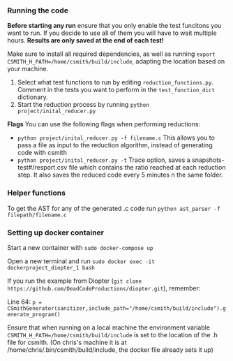 ### Running the code
**Before starting any run** ensure that you only enable the test funcitons you want to run. If you decide to use all of them you will have to wait multiple hours. **Results are only saved at the end of each test!**

Make sure to install all required dependencies, as well as running `export CSMITH_H_PATH=/home/csmith/build/include`, adapting the location based on your machine.
1. Select what test functions to run by editing `reduction_functions.py`. Comment in the tests you want to perform in the `test_function_dict` dictionary.
2. Start the reduction process by running `python project/inital_reducer.py`

**Flags**
You can use the following flags when performing reductions:
- `python project/inital_reducer.py -f filename.c` This allows you to pass a file as input to the reduction algorithm, instead of generating code with csmith
- `python project/inital_reducer.py -t` Trace option, saves a snapshots-test#/resport.csv file which contains the ratio reached at each reduction step. It also saves the reduced code every 5 minutes n the same folder.

### Helper functions
To get the AST for any of the generated .c code  run `python ast_parser -f filepath/filename.c`


### Setting up docker container
Start a new container with `sudo docker-compose up`

Open a new terminal and run `sudo docker exec -it dockerproject_diopter_1 bash`

If you run the example from Diopter (`git clone https://github.com/DeadCodeProductions/diopter.git`), remember:

Line 64: `p = CSmithGenerator(sanitizer,include_path="/home/csmith/build/include").generate_program()`

Ensure that when running on a local machine the environment variable `CSMITH_H_PATH=/home/csmith/build/include` is set to the location of the .h file for csmith. (On chris's machine it is at /home/chris/.bin/csmith/build/include, the docker file already sets it up)

